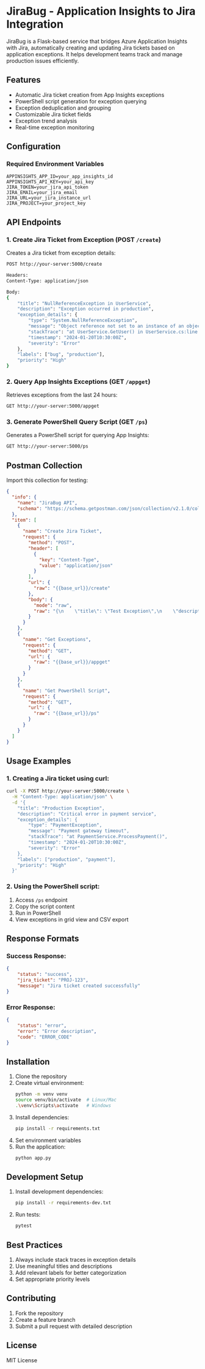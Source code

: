# JiraBug - Application Insights to Jira Integration

JiraBug is a Flask-based service that bridges Azure Application Insights with Jira, automatically creating and updating Jira tickets based on application exceptions. It helps development teams track and manage production issues efficiently.

## Features

- Automatic Jira ticket creation from App Insights exceptions
- PowerShell script generation for exception querying
- Exception deduplication and grouping
- Customizable Jira ticket fields
- Exception trend analysis
- Real-time exception monitoring

## Configuration

### Required Environment Variables

```env
APPINSIGHTS_APP_ID=your_app_insights_id
APPINSIGHTS_API_KEY=your_api_key
JIRA_TOKEN=your_jira_api_token
JIRA_EMAIL=your_jira_email
JIRA_URL=your_jira_instance_url
JIRA_PROJECT=your_project_key
```

## API Endpoints

### 1. Create Jira Ticket from Exception (POST `/create`)

Creates a Jira ticket from exception details:

```bash
POST http://your-server:5000/create

Headers:
Content-Type: application/json

Body:
{
    "title": "NullReferenceException in UserService",
    "description": "Exception occurred in production",
    "exception_details": {
        "type": "System.NullReferenceException",
        "message": "Object reference not set to an instance of an object",
        "stackTrace": "at UserService.GetUser() in UserService.cs:line 45",
        "timestamp": "2024-01-20T10:30:00Z",
        "severity": "Error"
    },
    "labels": ["bug", "production"],
    "priority": "High"
}
```

### 2. Query App Insights Exceptions (GET `/appget`)

Retrieves exceptions from the last 24 hours:

```bash
GET http://your-server:5000/appget
```

### 3. Generate PowerShell Query Script (GET `/ps`)

Generates a PowerShell script for querying App Insights:

```bash
GET http://your-server:5000/ps
```

## Postman Collection

Import this collection for testing:

```json
{
  "info": {
    "name": "JiraBug API",
    "schema": "https://schema.getpostman.com/json/collection/v2.1.0/collection.json"
  },
  "item": [
    {
      "name": "Create Jira Ticket",
      "request": {
        "method": "POST",
        "header": [
          {
            "key": "Content-Type",
            "value": "application/json"
          }
        ],
        "url": {
          "raw": "{{base_url}}/create"
        },
        "body": {
          "mode": "raw",
          "raw": "{\n    \"title\": \"Test Exception\",\n    \"description\": \"Test description\",\n    \"exception_details\": {\n        \"type\": \"TestException\",\n        \"message\": \"Test error message\",\n        \"stackTrace\": \"Test stack trace\",\n        \"timestamp\": \"{{$isoTimestamp}}\",\n        \"severity\": \"Error\"\n    },\n    \"labels\": [\"test\"],\n    \"priority\": \"Medium\"\n}"
        }
      }
    },
    {
      "name": "Get Exceptions",
      "request": {
        "method": "GET",
        "url": {
          "raw": "{{base_url}}/appget"
        }
      }
    },
    {
      "name": "Get PowerShell Script",
      "request": {
        "method": "GET",
        "url": {
          "raw": "{{base_url}}/ps"
        }
      }
    }
  ]
}
```

## Usage Examples

### 1. Creating a Jira ticket using curl:
```bash
curl -X POST http://your-server:5000/create \
  -H "Content-Type: application/json" \
  -d '{
    "title": "Production Exception",
    "description": "Critical error in payment service",
    "exception_details": {
        "type": "PaymentException",
        "message": "Payment gateway timeout",
        "stackTrace": "at PaymentService.ProcessPayment()",
        "timestamp": "2024-01-20T10:30:00Z",
        "severity": "Error"
    },
    "labels": ["production", "payment"],
    "priority": "High"
  }'
```

### 2. Using the PowerShell script:
1. Access `/ps` endpoint
2. Copy the script content
3. Run in PowerShell
4. View exceptions in grid view and CSV export

## Response Formats

### Success Response:
```json
{
    "status": "success",
    "jira_ticket": "PROJ-123",
    "message": "Jira ticket created successfully"
}
```

### Error Response:
```json
{
    "status": "error",
    "error": "Error description",
    "code": "ERROR_CODE"
}
```

## Installation

1. Clone the repository
2. Create virtual environment:
   ```bash
   python -m venv venv
   source venv/bin/activate  # Linux/Mac
   .\venv\Scripts\activate   # Windows
   ```
3. Install dependencies:
   ```bash
   pip install -r requirements.txt
   ```
4. Set environment variables
5. Run the application:
   ```bash
   python app.py
   ```

## Development Setup

1. Install development dependencies:
   ```bash
   pip install -r requirements-dev.txt
   ```
2. Run tests:
   ```bash
   pytest
   ```

## Best Practices

1. Always include stack traces in exception details
2. Use meaningful titles and descriptions
3. Add relevant labels for better categorization
4. Set appropriate priority levels

## Contributing

1. Fork the repository
2. Create a feature branch
3. Submit a pull request with detailed description

## License

MIT License